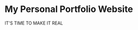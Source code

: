 # My Personal Portfolio Website
IT'S TIME TO MAKE IT REAL

<!--  
Virtual buisness card of sorts. Contains important links and a portfolio section that includes a gallary and URLs.

This'll basically be my version of the lab for school, but I wanna make this the coolest website I can, as I want to publish this on the web to have my own website!


**What I'll need**
* A Hero portion on index.html, just being a cool bg, my logo, my name (Nico, not Nicholas), and a quirky message

* A short About Me description showing what I do, grabbing my discord profile picture, and my interests and hobbies. *A short but sweet overview on what I do hehe.*

* A Bunch of buttons that lead to a gallery website, and some other links to some other projects (Like one for Sonic 4 ReRun)

* Cool, minimalist abstraction design. I had a book I wish I still had to use as a moodboard, but basically I want my signature beige and dark purple, with colors that pop

* retro aestethic, while still very poppy. In other words, cool but not RETRO PETRO. Maybe a better example would be Persona (3) or the classic sonic title cards.
-->


